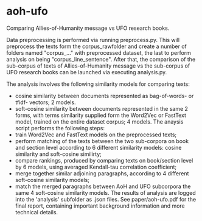 # aoh-ufo
Comparing Allies-of-Humanity message vs UFO research books.

Data preprocessing is performed via running preprocess.py.
This will preprocess the texts form the corpus_rawfolder and create a number of folders named "corpus_..." with preprocessed dataset, the last to perform analysis on being "corpus_line_sentence".
After that, the comparison of the sub-corpus of texts of Allies-of-Humanity message vs the sub-corpus of UFO research books can be launched via executing analysis.py.

The analysis involves the following similarity models for comparing texts:
- cosine similarity between documents represented as bag-of-words- or tfidf- vectors; 2 models.
- soft-cosine similarity between documents represented in the same 2 forms, with terms similarity supplied form the Word2Vec or FastText model, trained on the entire dataset corpus; 4 models.
The anaysis script performs the following steps:
- train Word2Vec and FastText models on the preprocessed texts;
- perform matching of the texts between the two sub-corpora on book and section level according to 6 different similarity models: cosine similarity and soft-cosine similirty;
- compare rankings, produced by comparing texts on book/section level by 6 models, using averaged Kendall-tau correlation coefficient;
- merge together similar adjoining paragraphs, according to 4 different soft-cosine similarity models;
- match the merged paragraphs between AoH and UFO subcorpora the same 4 soft-cosine similarity models.
The results of analysis are logged into the 'analysis' subfolder as .json files.
See paper/aoh-ufo.pdf for the final report, containing important background information and more technical details.
